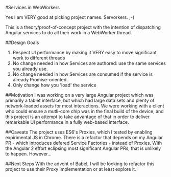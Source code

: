 #Services in WebWorkers

Yes I am VERY good at picking project names. Servorkers. ;-)

This is a theory/proof-of-concept project with the intention of dispatching
Angular services to do all their work in a WebWorker thread.

##Design Goals
1. Respect UI performance by making it VERY easy to move significant work to different threads
1. No change needed in how Services are authored: use the same services you already use.
1. No change needed in how Services are consumed if the service is already Promise-oriented.
1. Only change how you 'load' the service

##Motivation
I was working on a very large Angular project which was primarily a tablet interface, but which
had large data sets and plenty of network-loaded assets for most interactions. We were working with
a client who could ensure a mutli-core chip was in the final build of the device, and this project
is an attempt to take advantage of that in order to deliver remarkable UI performance in a fully
web-based interface.

##Caveats
The project uses ES6's Proxies, which I tested by enabling expirimental JS in Chrome.
There is a refactor that depends on my Angular PR - which introduces defered Service Factories -
instead of Proxies. With the Angular 2 effort eclipsing most significant Angular PRs, that is 
unlikely to happen. However...

##Next Steps
With the advent of Babel, I will be looking to refactor this project to use their Proxy implementation
or at least explore it.
